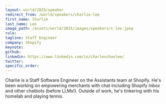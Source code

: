 ```yaml
---
layout: world/2025/speaker
redirect_from: /world/speakers/charlie-lee
first_name: Charlie
last_name: Lee
image_path: /assets/world/2025/images/speakers/c-lee.jpeg
role: 
tagline: Staff Engineer
company: Shopify
keynote:
github:
linkedin: https://www.linkedin.com/in/charleschanlee/
twitter: 
specific_order:
---
```


Charlie is a Staff Software Engineer on the Assistants team at Shopify. He's been working on empowering merchants with chat including Shopify Inbox and other chatbots (before LLMs!). Outside of work, he's tinkering with his homelab and playing tennis. 
